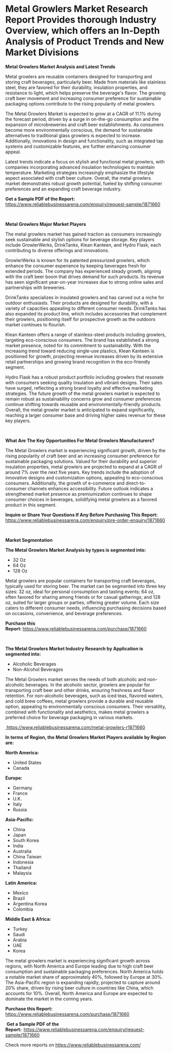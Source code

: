 <p><h1>Metal Growlers Market Research Report Provides thorough Industry Overview, which offers an In-Depth Analysis of Product Trends and New Market Divisions</h1></p><p><strong>Metal Growlers Market Analysis and Latest Trends</strong></p>
<p><p>Metal growlers are reusable containers designed for transporting and storing craft beverages, particularly beer. Made from materials like stainless steel, they are favored for their durability, insulation properties, and resistance to light, which helps preserve the beverage's flavor. The growing craft beer movement and increasing consumer preference for sustainable packaging options contribute to the rising popularity of metal growlers.</p><p>The Metal Growlers Market is expected to grow at a CAGR of 11.1% during the forecast period, driven by a surge in on-the-go consumption and the expansion of microbreweries and craft beer establishments. As consumers become more environmentally conscious, the demand for sustainable alternatives to traditional glass growlers is expected to increase. Additionally, innovations in design and functionality, such as integrated tap systems and customizable features, are further enhancing consumer appeal.</p><p>Latest trends indicate a focus on stylish and functional metal growlers, with companies incorporating advanced insulation technologies to maintain temperature. Marketing strategies increasingly emphasize the lifestyle aspect associated with craft beer culture. Overall, the metal growlers market demonstrates robust growth potential, fueled by shifting consumer preferences and an expanding craft beverage industry.</p></p>
<p><strong>Get a Sample PDF of the Report:&nbsp;</strong> <a href="https://www.reliablebusinessarena.com/enquiry/request-sample/1871660?utm_campaign=2396&utm_medium=2&utm_source=Github&utm_content=ia&utm_term=04042025&utm_id=metal-growlers">https://www.reliablebusinessarena.com/enquiry/request-sample/1871660</a></p>
<p>&nbsp;</p>
<p><strong>Metal Growlers Major Market Players</strong></p>
<p><p>The metal growlers market has gained traction as consumers increasingly seek sustainable and stylish options for beverage storage. Key players include GrowlerWerks, DrinkTanks, Klean Kanteen, and Hydro Flask, each contributing to diverse offerings and innovations.</p><p>GrowlerWerks is known for its patented pressurized growlers, which enhance the consumer experience by keeping beverages fresh for extended periods. The company has experienced steady growth, aligning with the craft beer boom that drives demand for such products. Its revenue has seen significant year-on-year increases due to strong online sales and partnerships with breweries.</p><p>DrinkTanks specializes in insulated growlers and has carved out a niche for outdoor enthusiasts. Their products are designed for durability, with a variety of capacities appealing to different consumer needs. DrinkTanks has also expanded its product line, which includes accessories that complement their growlers, positioning itself for prospective growth as the outdoors market continues to flourish.</p><p>Klean Kanteen offers a range of stainless-steel products including growlers, targeting eco-conscious consumers. The brand has established a strong market presence, noted for its commitment to sustainability. With the increasing trend toward reducing single-use plastics, Klean Kanteen is positioned for growth, projecting revenue increases driven by its extensive retail partnerships and growing brand recognition in the eco-friendly segment.</p><p>Hydro Flask has a robust product portfolio including growlers that resonate with consumers seeking quality insulation and vibrant designs. Their sales have surged, reflecting a strong brand loyalty and effective marketing strategies. The future growth of the metal growlers market is expected to remain robust as sustainability concerns grow and consumer preferences continue shifting towards reusable and environmentally-friendly products. Overall, the metal growler market is anticipated to expand significantly, reaching a larger consumer base and driving higher sales revenue for these key players.</p></p>
<p>&nbsp;</p>
<p><strong>What Are The Key Opportunities For Metal Growlers Manufacturers?</strong></p>
<p><p>The Metal Growlers market is experiencing significant growth, driven by the rising popularity of craft beer and an increasing consumer preference for sustainable packaging solutions. Valued for their durability and superior insulation properties, metal growlers are projected to expand at a CAGR of around 7% over the next five years. Key trends include the adoption of innovative designs and customization options, appealing to eco-conscious consumers. Additionally, the growth of e-commerce and direct-to-consumer channels enhances accessibility. Future outlook indicates a strengthened market presence as premiumization continues to shape consumer choices in beverages, solidifying metal growlers as a favored product in this segment.</p></p>
<p><strong>Inquire or Share Your Questions If Any Before Purchasing This Report:</strong> <a href="https://www.reliablebusinessarena.com/enquiry/pre-order-enquiry/1871660?utm_campaign=2396&utm_medium=2&utm_source=Github&utm_content=ia&utm_term=04042025&utm_id=metal-growlers">https://www.reliablebusinessarena.com/enquiry/pre-order-enquiry/1871660</a></p>
<p>&nbsp;</p>
<p><strong>Market Segmentation</strong></p>
<p><strong>The Metal Growlers Market Analysis by types is segmented into:</strong></p>
<p><ul><li>32 Oz</li><li>64 Oz</li><li>128 Oz</li></ul></p>
<p><p>Metal growlers are popular containers for transporting craft beverages, typically used for storing beer. The market can be segmented into three key sizes: 32 oz, ideal for personal consumption and tasting events; 64 oz, often favored for sharing among friends or for casual gatherings; and 128 oz, suited for larger groups or parties, offering greater volume. Each size caters to different consumer needs, influencing purchasing decisions based on occasions, convenience, and beverage preferences.</p></p>
<p><strong>Purchase this Report:&nbsp;</strong><a href="https://www.reliablebusinessarena.com/purchase/1871660?utm_campaign=2396&utm_medium=2&utm_source=Github&utm_content=ia&utm_term=04042025&utm_id=metal-growlers">https://www.reliablebusinessarena.com/purchase/1871660</a></p>
<p>&nbsp;</p>
<p><strong>The Metal Growlers Market Industry Research by Application is segmented into:</strong></p>
<p><ul><li>Alcoholic Beverages</li><li>Non-Alcohol Beverages</li></ul></p>
<p><p>The Metal Growlers market serves the needs of both alcoholic and non-alcoholic beverages. In the alcoholic sector, growlers are popular for transporting craft beer and other drinks, ensuring freshness and flavor retention. For non-alcoholic beverages, such as iced teas, flavored waters, and cold brew coffees, metal growlers provide a durable and reusable option, appealing to environmentally conscious consumers. Their versatility, combined with functionality and aesthetics, makes metal growlers a preferred choice for beverage packaging in various markets.</p></p>
<p><a href="https://www.reliablebusinessarena.com/metal-growlers-r1871660?utm_campaign=2396&utm_medium=2&utm_source=Github&utm_content=ia&utm_term=04042025&utm_id=metal-growlers">&nbsp;https://www.reliablebusinessarena.com/metal-growlers-r1871660</a></p>
<p><strong>In terms of Region, the Metal Growlers Market Players available by Region are:</strong></p>
<p>
    <p> <strong> North America: </strong>
        <ul>
            <li>United States</li>
            <li>Canada</li>
        </ul>
        </p> 
    <p> <strong> Europe: </strong>
        <ul>
            <li>Germany</li>
            <li>France</li>
            <li>U.K.</li>
            <li>Italy</li>
            <li>Russia</li>
        </ul>
        </p> 
    <p> <strong> Asia-Pacific: </strong>
        <ul>
            <li>China</li>
            <li>Japan</li>
            <li>South Korea</li>
            <li>India</li>
            <li>Australia</li>
            <li>China Taiwan</li>
            <li>Indonesia</li>
            <li>Thailand</li>
            <li>Malaysia</li>
        </ul>
        </p> 
    <p> <strong> Latin America: </strong>
        <ul>
            <li>Mexico</li>
            <li>Brazil</li>
            <li>Argentina Korea</li>
            <li>Colombia</li>
        </ul>
        </p> 
    <p> <strong> Middle East & Africa: </strong>
        <ul>
            <li>Turkey</li>
            <li>Saudi</li>
            <li>Arabia</li>
            <li>UAE</li>
            <li>Korea</li>
        </ul>
    </p>
    </p>
<p><p>The metal growlers market is experiencing significant growth across regions, with North America and Europe leading due to high craft beer consumption and sustainable packaging preferences. North America holds a notable market share of approximately 40%, followed by Europe at 30%. The Asia-Pacific region is expanding rapidly, projected to capture around 20% share, driven by rising beer culture in countries like China, which accounts for 10%. Overall, North America and Europe are expected to dominate the market in the coming years.</p></p>
<p><strong>Purchase this Report: </strong><a href="https://www.reliablebusinessarena.com/purchase/1871660?utm_campaign=2396&utm_medium=2&utm_source=Github&utm_content=ia&utm_term=04042025&utm_id=metal-growlers">https://www.reliablebusinessarena.com/purchase/1871660</a></p>
<p>&nbsp;<strong>Get a Sample PDF of the Report:&nbsp;&nbsp;</strong><a href="https://www.reliablebusinessarena.com/enquiry/request-sample/1871660?utm_campaign=2396&utm_medium=2&utm_source=Github&utm_content=ia&utm_term=04042025&utm_id=metal-growlers">https://www.reliablebusinessarena.com/enquiry/request-sample/1871660</a></p>
<p><strong></strong></p>
<p>Check more reports on <a href="https://www.reliablebusinessarena.com/?utm_campaign=2396&utm_medium=2&utm_source=Github&utm_content=ia&utm_term=04042025&utm_id=metal-growlers">https://www.reliablebusinessarena.com/</a></p>